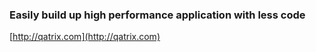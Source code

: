 ### Easily build up high performance application with less code

[http://qatrix.com](http://qatrix.com)